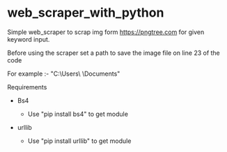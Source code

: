 # web_scraper_with_python
Simple web_scraper to scrap img form https://pngtree.com for given keyword input.

Before using the scraper set a path to save the image file on line 23 of the code

For example :- "C:\Users\ <your username> \Documents\"

Requirements
 - Bs4 
    - Use "pip install bs4" to get module
   
   
 - urllib
    - Use "pip install urllib" to get module
